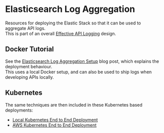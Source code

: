 # Elasticsearch Log Aggregation

Resources for deploying the Elastic Stack so that it can be used to aggregate API logs.\
This is part of an overall [Effective API Logging](https://authguidance.com/effective-api-logging/) design.

## Docker Tutorial

See the [Elasticsearch Log Aggregation Setup](https://authguidance.com/log-aggregation-setup/) blog post, which explains the deployment behaviour.\
This uses a local Docker setup, and can also be used to ship logs when developing APIs locally.

## Kubernetes

The same techniques are then included in these Kubernetes based deployments:

- [Local Kubernetes End to End Deployment](https://github.com/gary-archer/oauth.cloudnative.local)
- [AWS Kubernetes End to End Deployment](https://github.com/gary-archer/oauth.cloudnative.aws)
